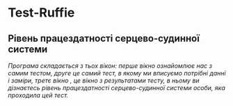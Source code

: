 # Test-Ruffie
## Рівень працездатності серцево-судинної системи
*Програма складається з тьох вікон: перше вікно ознайомлює нас з самим тестом, друге це самий тест, в якому ми вписуємо потрібні данні і заміри, третє вікно , це вікно з результатами тесту, в ньому ви дізнаєтесь рівень працездатності серцево-судинної системи особи, яка проходила цей тест.*
